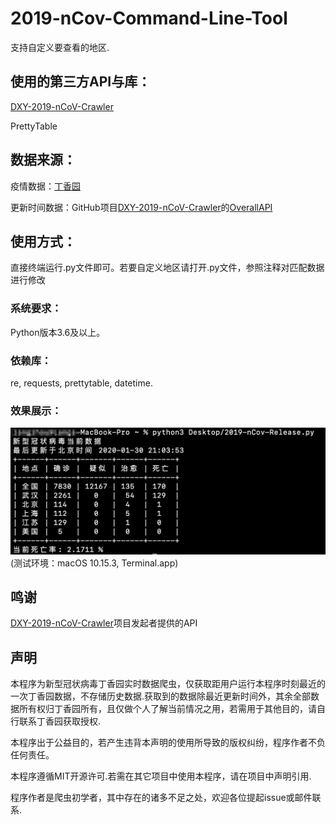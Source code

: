 # 2019-nCov-Command-Line-Tool
支持自定义要查看的地区.

## 使用的第三方API与库：

[DXY-2019-nCoV-Crawler](https://github.com/BlankerL/DXY-2019-nCoV-Crawler)

PrettyTable


## 数据来源：

疫情数据：[丁香园](https://3g.dxy.cn/newh5/view/pneumonia)

更新时间数据：GitHub项目[DXY-2019-nCoV-Crawler](https://github.com/BlankerL/DXY-2019-nCoV-Crawler)的[OverallAPI](https://lab.isaaclin.cn/nCoV/api/overall)

## 使用方式：

直接终端运行.py文件即可。若要自定义地区请打开.py文件，参照注释对匹配数据进行修改

### 系统要求：

Python版本3.6及以上。

### 依赖库：

re, requests, prettytable, datetime.

### 效果展示：

![image](https://github.com/Lang-Zhou/2019-nCov-Command-Line-Tool/blob/master/sample.png)
(测试环境：macOS 10.15.3, Terminal.app)

## 鸣谢

[DXY-2019-nCoV-Crawler](https://github.com/BlankerL/DXY-2019-nCoV-Crawler)项目发起者提供的API

## 声明

本程序为新型冠状病毒丁香园实时数据爬虫，仅获取距用户运行本程序时刻最近的一次丁香园数据，不存储历史数据.获取到的数据除最近更新时间外，其余全部数据所有权归丁香园所有，且仅做个人了解当前情况之用，若需用于其他目的，请自行联系丁香园获取授权.

本程序出于公益目的，若产生违背本声明的使用所导致的版权纠纷，程序作者不负任何责任。

本程序遵循MIT开源许可.若需在其它项目中使用本程序，请在项目中声明引用.

程序作者是爬虫初学者，其中存在的诸多不足之处，欢迎各位提起issue或邮件联系.
